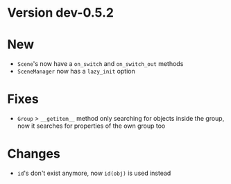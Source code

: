 # Version dev-0.5.2

# New
- `Scene`'s now have a `on_switch` and `on_switch_out` methods
- `SceneManager` now has a `lazy_init` option

# Fixes
- `Group` > `__getitem__` method only searching for objects inside the group, now it searches for properties of the own group too 

# Changes
- `id`'s don't exist anymore, now `id(obj)` is used instead 